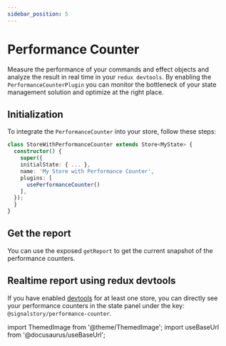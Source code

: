 ```yaml
---
sidebar_position: 5
---
```


# Performance Counter

Measure the performance of your commands and effect objects and analyze the result in real time in your `redux devtools`. By enabling the `PerformanceCounterPlugin` you can monitor the bottleneck of your state management solution and optimize at the right place.

## Initialization

To integrate the `PerformanceCounter` into your store, follow these steps:

```typescript
class StoreWithPerformanceCounter extends Store<MyState> {
  constructor() {
    super({
    initialState: { ... },
    name: 'My Store with Performance Counter',
    plugins: [
      usePerformanceCounter()
    ],
  });
  }
}
```

## Get the report

You can use the exposed `getReport` to get the current snapshot of the performance counters.

## Realtime report using redux devtools

If you have enabled [devtools](./devtools.md) for at least one store, you can directly see your performance counters in the state panel under the key: `@signalstory/performance-counter`.

import ThemedImage from '@theme/ThemedImage';
import useBaseUrl from '@docusaurus/useBaseUrl';

<div style={{maxWidth: 500}}> 
<ThemedImage
alt="Peformance counter in redux devtools"
sources={{
    light: useBaseUrl('/img/docs/plugin_performance_counter_redux_light.png'),
    dark: useBaseUrl('/img/docs/plugin_performance_counter_redux_dark.png'),
  }}
/>
</div>
